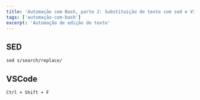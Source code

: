 ```yaml
---
title: 'Automação com Bash, parte 2: Substituição de texto com sed e VSCode'
tags: ['automação-com-bash']
excerpt: 'Automação de edição de texto'
---
```


## SED

`sed s/search/replace/`

## VSCode

`Ctrl + Shift + F`
